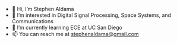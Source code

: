 - 👋 Hi, I’m Stephen Aldama
- 👀 I’m interested in Digital Signal Processing, Space Systems, and Communications
- 🌱 I’m currently learning ECE at UC San Diego
- 📫 You can reach me at stephenaldama@gmail.com

<!---
saldama/saldama is a ✨ special ✨ repository because its `README.md` (this file) appears on your GitHub profile.
You can click the Preview link to take a look at your changes.
--->
